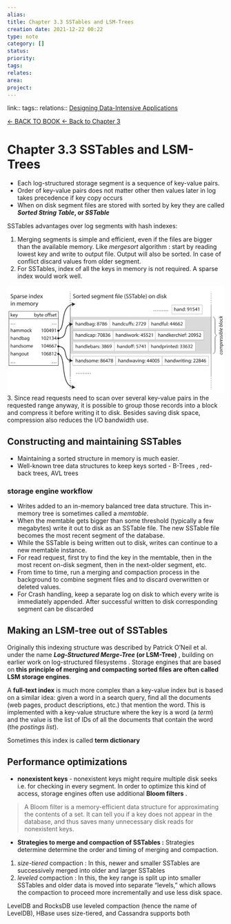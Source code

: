 ```yaml
---
alias: 
title: Chapter 3.3 SSTables and LSM-Trees 
creation date: 2021-12-22 00:22
type: note
category: []
status:
priority:
tags:
relates: 
area: 
project:
---
```

link:: 
tags:: 
relations:: [Designing Data-Intensive Applications](Designing%20Data-Intensive%20Applications.md)

[<- BACK TO BOOK ](Designing%20Data-Intensive%20Applications.md)
[<- Back to Chapter 3](DDIA-%20Chapter%203.%20Storage%20and%20Retrieval.md)

# Chapter 3.3 SSTables and LSM-Trees


 - Each log-structured storage segment is a sequence of key-value pairs.
 - Order of key-value pairs does not matter other then values later in log takes precedence if key copy occurs
 - When on disk segment files are stored with sorted by key they are called  **_Sorted String Table_, or _SSTable_** 

 SSTables advantages over log segments with hash indexes:
1. Merging segments is simple and efficient, even if the files are bigger than the available memory. Like  _mergesort_ algorithm : start by reading lowest key and write to output file. Output will also be sorted. In case of conflict discard values from older segment.
2. For SSTables, index of all the keys in memory is not required. A sparse index would work well. 

![ddia_0305](Resources/ddia_0305.png)
3.  Since read requests need to scan over several key-value pairs in the requested range anyway, it is possible to group those records into a block and compress it before writing it to disk. Besides saving disk space, compression also reduces the I/O bandwidth use.

## Constructing and maintaining SSTables

- Maintaining a sorted structure in memory is much easier. 
- Well-known tree data structures to keep keys sorted - B-Trees , red-back trees, AVL trees

### storage engine workflow
- Writes added to an in-memory balanced tree data structure. This in-memory tree is sometimes called a _memtable_.
- When the memtable gets bigger than some threshold (typically a few megabytes) write it out to disk as an SSTable file. The new SSTable file becomes the most recent segment of the database. 
- While the SSTable is being written out to disk, writes can continue to a new memtable instance.
- For read request, first try to find the key in the memtable, then in the most recent on-disk segment, then in the next-older segment, etc.
- From time to time, run a merging and compaction process in the background to combine segment files and to discard overwritten or deleted values.
- For Crash handling, keep a separate log on disk to which every write is immediately appended. After successful written to disk corresponding segment can be discarded


 ## Making an LSM-tree out of SSTables

Originally this indexing structure was described by Patrick O’Neil et al. under the name **_Log-Structured Merge-Tree_ (or LSM-Tree)** , building on earlier work on log-structured filesystems . 
Storage engines that are based on **this principle of merging and compacting sorted files are often called LSM storage engines**.

A **full-text index** is much more complex than a key-value index but is based on a similar idea: 
given a word in a search query, find all the documents (web pages, product descriptions, etc.) that mention the word. This is implemented with a key-value structure where the key is a word (a _term_) and the value is the list of IDs of all the documents that contain the word (the _postings list_).

Sometimes this index is called **term dictionary**

## Performance optimizations

-  **nonexistent keys** -  nonexistent keys might require multiple disk seeks i.e. for checking in every segment.  In order to optimize this kind of access, storage engines often use additional **Bloom filters** . 
> A Bloom filter is a memory-efficient data structure for approximating the contents of a set. It can tell you if a key does not appear in the database, and thus saves many unnecessary disk reads for nonexistent keys.

 - **Strategies to merge and compaction of SSTables :**  Strategies determine determine the order and timing of merging and compaction.

 1. _size-tiered_ compaction :  In this, newer and smaller SSTables are successively merged into older and larger SSTables
 2. _leveled_ compaction : In this, the key range is split up into smaller SSTables and older data is moved into separate “levels,” which allows the compaction to proceed more incrementally and use less disk space.

LevelDB and RocksDB use leveled compaction (hence the name of LevelDB), HBase uses size-tiered, and Cassandra supports both 


